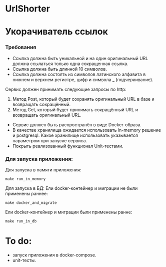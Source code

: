 # UrlShorter
# Укорачиватель ссылок

### Требования

- Ссылка должна быть уникальной и на один оригинальный URL должна ссылаться только одна сокращенная ссылка.
- Ссылка должна быть длинной 10 символов.
- Ссылка должна состоять из символов латинского алфавита в нижнем и верхнем регистре, цифр и символа _ (подчеркивание).

Сервис должен принимать следующие запросы по http:
1. Метод Post, который будет сохранять оригинальный URL в базе и возвращать сокращённый.
2. Метод Get, который будет принимать сокращённый URL и возвращать оригинальный URL.

- Сервис должен быть распространён в виде Docker-образа.
- В качестве хранилища ожидается использовать in-memory решение и postgresql. Какое хранилище использовать указывается параметром при запуске сервиса.
- Покрыть реализованный функционал Unit-тестами.

### Для запуска приложения:

Для запуска в памяти приложения:

```
make run_in_memory
```

Для запуска в БД:
Ели docker-контейнер и миграции не были применены раннее:

```
make docker_and_migrate
```

Ели docker-контейнер и миграции были применены ранне:

```
make run_in_db
```



# To do:
- запуск приложения в docker-compose.
- unit-тесты.
